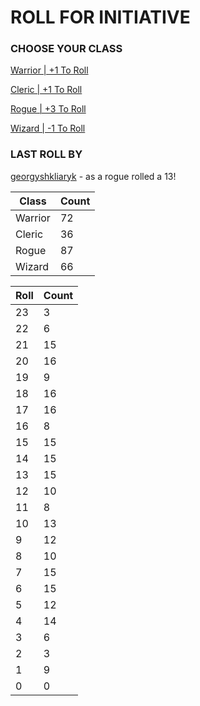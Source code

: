 # ROLL FOR INITIATIVE
### CHOOSE YOUR CLASS

[Warrior | +1 To Roll](https://github.com/benjaminsampica/benjaminsampica/issues/new?title=roll%7Cwarrior&body=Just+click+%27Submit+new+issue%27.)

[Cleric | +1 To Roll](https://github.com/benjaminsampica/benjaminsampica/issues/new?title=roll%7Ccleric&body=Just+click+%27Submit+new+issue%27.)

[Rogue | +3 To Roll](https://github.com/benjaminsampica/benjaminsampica/issues/new?title=roll%7Crogue&body=Just+click+%27Submit+new+issue%27.)

[Wizard | -1 To Roll](https://github.com/benjaminsampica/benjaminsampica/issues/new?title=roll%7Cwizard&body=Just+click+%27Submit+new+issue%27.)
### LAST ROLL BY
[georgyshkliaryk](https://www.github.com/georgyshkliaryk) - as a rogue rolled a 13!

|Class|Count|
|-|-|
|Warrior|72|
|Cleric|36|
|Rogue|87|
|Wizard|66|

|Roll|Count|
|-|-|
|23|3
|22|6
|21|15
|20|16
|19|9
|18|16
|17|16
|16|8
|15|15
|14|15
|13|15
|12|10
|11|8
|10|13
|9|12
|8|10
|7|15
|6|15
|5|12
|4|14
|3|6
|2|3
|1|9
|0|0
